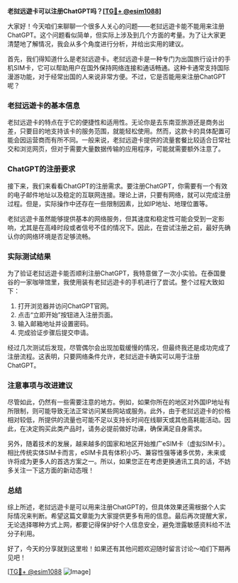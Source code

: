 **老挝远遊卡可以注册ChatGPT吗？[[TG💪+ @esim1088](https://t.me/s/esim1088)]**

大家好！今天咱们来聊聊一个很多人关心的问题——老挝远遊卡能不能用来注册ChatGPT。这个问题看似简单，但实际上涉及到几个方面的考量。为了让大家更清楚地了解情况，我会从多个角度进行分析，并给出实用的建议。

首先，我们得知道什么是老挝远遊卡。老挝远遊卡是一种专门为出国旅行设计的手机SIM卡，它可以帮助用户在国外保持网络连接和通话畅通。这种卡通常支持国际漫游功能，对于经常出国的人来说非常方便。不过，它是否能用来注册ChatGPT呢？

### 老挝远遊卡的基本信息

老挝远遊卡的特点在于它的便捷性和适用性。无论你是去东南亚旅游还是商务出差，只要目的地支持该卡的服务范围，就能轻松使用。然而，这款卡的具体配置可能会因运营商而有所不同。一般来说，老挝远遊卡提供的流量套餐比较适合日常社交和浏览网页，但对于需要大量数据传输的应用程序，可能就需要额外注意了。

### ChatGPT的注册要求

接下来，我们来看看ChatGPT的注册需求。要注册ChatGPT，你需要有一个有效的电子邮件地址以及稳定的互联网连接。理论上讲，只要有网络，就可以完成注册过程。但是，实际操作中还存在一些限制因素，比如IP地址、地理位置等。

老挝远遊卡虽然能够提供基本的网络服务，但其速度和稳定性可能会受到一定影响，尤其是在高峰时段或者信号不佳的情况下。因此，在尝试注册之前，最好先确认你的网络环境是否足够流畅。

### 实际测试结果

为了验证老挝远遊卡能否顺利注册ChatGPT，我特意做了一次小实验。在泰国曼谷的一家咖啡馆里，我使用装有老挝远遊卡的手机进行了尝试。整个过程大致如下：

1. 打开浏览器并访问ChatGPT官网。
2. 点击“立即开始”按钮进入注册页面。
3. 输入邮箱地址并设置密码。
4. 完成验证步骤后提交申请。

经过几次测试后发现，尽管偶尔会出现加载缓慢的情况，但最终我还是成功完成了注册流程。这表明，只要网络条件允许，老挝远遊卡确实可以用于注册ChatGPT。

### 注意事项与改进建议

尽管如此，仍然有一些需要注意的地方。例如，如果你所在的地区对外国IP地址有所限制，则可能导致无法正常访问某些网站或服务。此外，由于老挝远遊卡的价格相对较低，所提供的流量也可能不足以支持长时间在线聊天或其他高耗能活动。因此，在决定购买此类产品时，请务必提前做好功课，确保满足自身需求。

另外，随着技术的发展，越来越多的国家和地区开始推广eSIM卡（虚拟SIM卡）。相比传统实体SIM卡而言，eSIM卡具有体积小巧、兼容性强等诸多优势，未来或许将成为更多人的首选方案之一。所以，如果您正在考虑更换通讯工具的话，不妨多关注一下这方面的新动态哦！

### 总结

综上所述，老挝远遊卡是可以用来注册ChatGPT的，但具体效果还需根据个人实际情况来判断。希望这篇文章能为大家提供更多有用的信息。最后再次提醒大家，无论选择哪种方式上网，都要记得保护好个人信息安全，避免泄露敏感资料给不法分子利用。

好了，今天的分享就到这里啦！如果还有其他问题欢迎随时留言讨论～咱们下期再见吧！

[[TG💪+ @esim1088](https://t.me/s/esim1088) ![Image](https://i.postimg.cc/4NQfJmqS/Snipaste-2025-05-13-00-14-12.png)]